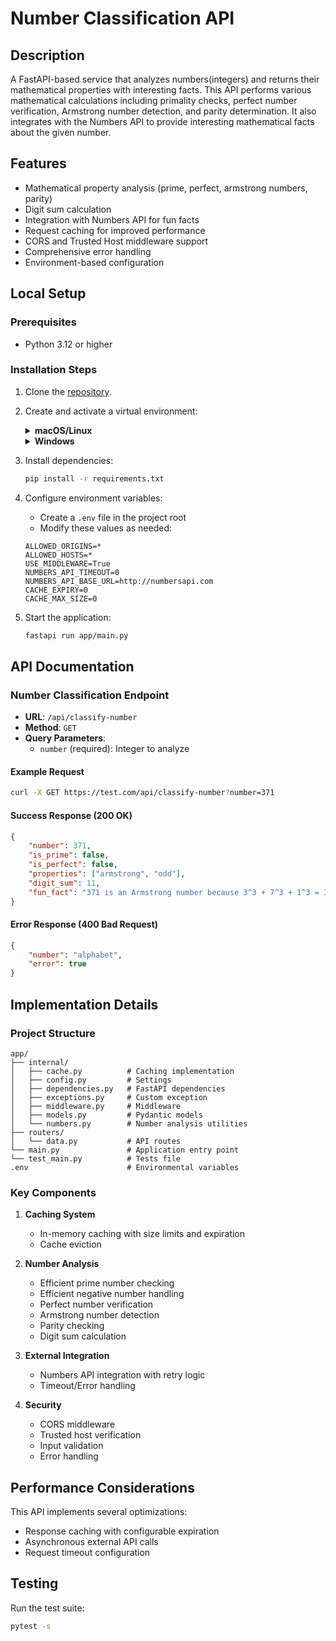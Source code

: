 # Number Classification API

## Description
A FastAPI-based service that analyzes numbers(integers) and returns their mathematical properties with interesting facts. This API performs various mathematical calculations including primality checks, perfect number verification, Armstrong number detection, and parity determination. It also integrates with the Numbers API to provide interesting mathematical facts about the given number.

## Features
- Mathematical property analysis (prime, perfect, armstrong numbers, parity)
- Digit sum calculation
- Integration with Numbers API for fun facts
- Request caching for improved performance
- CORS and Trusted Host middleware support
- Comprehensive error handling
- Environment-based configuration

## Local Setup

### Prerequisites
- Python 3.12 or higher

### Installation Steps
1. Clone the [repository](https://github.com/iamprecieee/stage-1-backend.git).

2. Create and activate a virtual environment:
    <details>
    <summary><b>macOS/Linux</b></summary>

    ```bash
    python3 -m venv venv
    source venv/bin/activate
    ```
    </details>

    <details>
    <summary><b>Windows</b></summary>

    ```bash
    python -m venv venv
    .\venv\Scripts\activate
    ```
    </details>

3. Install dependencies:
    ```bash
    pip install -r requirements.txt
    ```

4. Configure environment variables:
    - Create a `.env` file in the project root
    - Modify these values as needed:
    ```env
    ALLOWED_ORIGINS=*
    ALLOWED_HOSTS=*
    USE_MIDDLEWARE=True
    NUMBERS_API_TIMEOUT=0
    NUMBERS_API_BASE_URL=http://numbersapi.com
    CACHE_EXPIRY=0
    CACHE_MAX_SIZE=0
    ```

5. Start the application:
    ```bash
    fastapi run app/main.py
    ```

## API Documentation

### Number Classification Endpoint

- **URL**: `/api/classify-number`
- **Method**: `GET`
- **Query Parameters**: 
  - `number` (required): Integer to analyze

#### Example Request
```bash
curl -X GET https://test.com/api/classify-number?number=371
```

#### Success Response (200 OK)
```json
{
    "number": 371,
    "is_prime": false,
    "is_perfect": false,
    "properties": ["armstrong", "odd"],
    "digit_sum": 11,
    "fun_fact": "371 is an Armstrong number because 3^3 + 7^3 + 1^3 = 371"
}
```

#### Error Response (400 Bad Request)
```json
{
    "number": "alphabet",
    "error": true
}
```

## Implementation Details

### Project Structure
```
app/
├── internal/
│   ├── cache.py          # Caching implementation
│   ├── config.py         # Settings
│   ├── dependencies.py   # FastAPI dependencies
│   ├── exceptions.py     # Custom exception
│   ├── middleware.py     # Middleware
│   ├── models.py         # Pydantic models
│   └── numbers.py        # Number analysis utilities
├── routers/
│   └── data.py           # API routes
└── main.py               # Application entry point
└── test_main.py          # Tests file
.env                      # Environmental variables
```

### Key Components

1. **Caching System**
   - In-memory caching with size limits and expiration
   - Cache eviction

2. **Number Analysis**
   - Efficient prime number checking
   - Efficient negative number handling
   - Perfect number verification
   - Armstrong number detection
   - Parity checking
   - Digit sum calculation

3. **External Integration**
   - Numbers API integration with retry logic
   - Timeout/Error handling

4. **Security**
   - CORS middleware
   - Trusted host verification
   - Input validation
   - Error handling

## Performance Considerations

This API implements several optimizations:
- Response caching with configurable expiration
- Asynchronous external API calls
- Request timeout configuration

## Testing

Run the test suite:
```bash
pytest -s
```